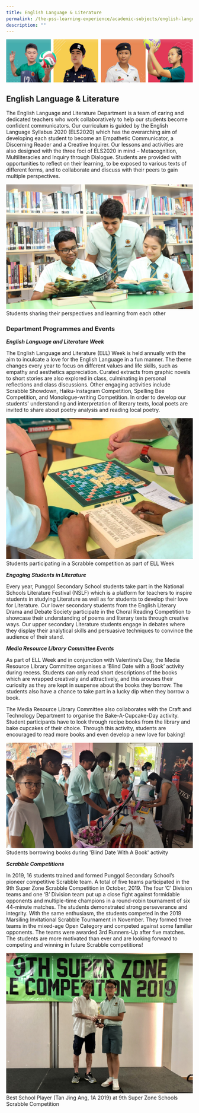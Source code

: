 ```yaml
---
title: English Language & Literature
permalink: /the-pss-learning-experience/academic-subjects/english-language-n-literature/
description: ""
---
```


![](/images/Our%20School/subbanner.jpg)

## English Language & Literature

The English Language and Literature Department is a team of caring and dedicated teachers who work collaboratively to help our students become confident communicators. Our curriculum is guided by the English Language Syllabus 2020 (ELS2020) which has the overarching aim of developing each student to become an Empathetic Communicator, a Discerning Reader and a Creative Inquirer. Our lessons and activities are also designed with the three foci of ELS2020 in mind – Metacognition, Multiliteracies and Inquiry through Dialogue. Students are provided with opportunities to reflect on their learning, to be exposed to various texts of different forms, and to collaborate and discuss with their peers to gain multiple perspectives.

![](/images/Academic%20Subjects/English%20Language%20&%20Literature/School%20Reading%20Programme.jpg)
Students sharing their perspectives and learning from each other

### Department Programmes and Events


**_English Language and Literature Week_**

  

The English Language and Literature (ELL) Week is held annually with the aim to inculcate a love for the English Language in a fun manner. The theme changes every year to focus on different values and life skills, such as empathy and aesthetics appreciation. Curated extracts from graphic novels to short stories are also explored in class, culminating in personal reflections and class discussions. Other engaging activities include Scrabble Showdown, Haiku-Instagram Competition, Spelling Bee Competition, and Monologue-writing Competition. In order to develop our students' understanding and interpretation of literary texts, local poets are invited to share about poetry analysis and reading local poetry.

![](/images/Academic%20Subjects/English%20Language%20&%20Literature/Scrabble%20Competition.jpg)
Students participating in a Scrabble competition as part of ELL Week

**_Engaging Students in Literature_**

  

Every year, Punggol Secondary School students take part in the National Schools Literature Festival (NSLF) which is a platform for teachers to inspire students in studying Literature as well as for students to develop their love for Literature. Our lower secondary students from the English Literary Drama and Debate Society participate in the Choral Reading Competition to showcase their understanding of poems and literary texts through creative ways. Our upper secondary Literature students engage in debates where they display their analytical skills and persuasive techniques to convince the audience of their stand.

  

  

**_Media Resource Library Committee Events_**

  

As part of ELL Week and in conjunction with Valentine’s Day, the Media Resource Library Committee organises a ‘Blind Date with a Book’ activity during recess. Students can only read short descriptions of the books which are wrapped creatively and attractively, and this arouses their curiosity as they are kept in suspense about the books they borrow. The students also have a chance to take part in a lucky dip when they borrow a book.

  

The Media Resource Library Committee also collaborates with the Craft and Technology Department to organise the Bake-A-Cupcake-Day activity. Student participants have to look through recipe books from the library and bake cupcakes of their choice. Through this activity, students are encouraged to read more books and even develop a new love for baking!

![](/images/Academic%20Subjects/English%20Language%20&%20Literature/Student%20queueing%20up%20to%20borrow%20books%20in%20Blind%20Date%20With%20A%20Book%20activity.jpg)
Students borrowing books during 'Blind Date With A Book' activity

**_Scrabble Competitions_**

  

In 2019, 16 students trained and formed Punggol Secondary School’s pioneer competitive Scrabble team. A total of five teams participated in the 9th Super Zone Scrabble Competition in October, 2019. The four ’C’ Division teams and one ‘B’ Division team put up a close fight against formidable opponents and multiple-time champions in a round-robin tournament of six 44-minute matches. The students demonstrated strong perseverance and integrity. With the same enthusiasm, the students competed in the 2019 Marsiling Invitational Scrabble Tournament in November. They formed three teams in the mixed-age Open Category and competed against some familiar opponents. The teams were awarded 3rd Runners-Up after five matches. The students are more motivated than ever and are looking forward to competing and winning in future Scrabble competitions!

![](/images/Academic%20Subjects/English%20Language%20&%20Literature/Best%20School%20Player%20(Tan%20Jing%20Ang,%201A%202019)%20at%209th%20Super%20Zone%20Schools%20Scrabble%20Competition.jpg)
Best School Player (Tan Jing Ang, 1A 2019) at 9th Super Zone Schools Scrabble Competition